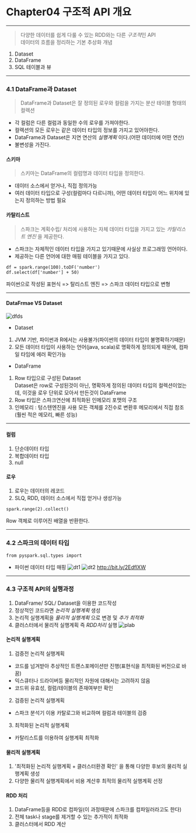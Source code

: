# Chapter04 구조적 API 개요
- - -
> 다양한 데이터를 쉽게 다룰 수 있는 RDD와는 다른 *구조적*인 API   
> 데이터의 흐름을 정리하는 기본 추상화 개념
1. Dataset
2. DataFrame
3. SQL 테이블과 뷰
- - - 
### 4.1 DataFrame과 Dataset
> DataFrame과 Dataset은 잘 정의된 로우와 컬럼을 가지는 분산 테이블 형태의 컬렉션
* 각 컬럼은 다른 컬럼과 동일한 수의 로우를 가져야한다.
* 컬렉션의 모든 로우는 같은 데이터 타입의 정보를 가지고 있어야한다. 
* DataFrame과 Dataset은 지연 연산의 *실행계획* 이다.(어떤 데이터에 어떤 연산)
* 불변성을 가진다.
#### 스키마
> 스키마는 DataFrame의 컬럼명과 데이터 타입을 정의한다. 
* 데이터 소스에서 얻거나, 직접 정의가능
* 여러 데이터 타입으로 구성(컬럼마다 다르니까), 어떤 데이터 타입이 어느 위치에 있는지 정의하는 방법 필요
#### 카탈리스트
> 스파크는 계획수립/ 처리에 사용하는 자체 데이터 타입을 가지고 있는 *카탈리스트 엔진* 을 제공한다.
* 스파크는 자체적인 데이터 타입을 가지고 있기때문에 사실상 프로그래밍 언어이다. 
* 제공하는 다른 언어에 대한 매핑 테이블을 가지고 있다. 
```
df = spark.range(100).toDF('number')
df.select(df['number'] + 50)
```
파이썬으로 작성된 표현식 => 탈리스트 엔진 => 스파크 데이터 타입으로 변형
- - -
#### DataFrmae VS Dataset
![dfds](https://user-images.githubusercontent.com/60355414/84340839-9178f680-abdc-11ea-91f3-acda2af2f65e.PNG)
* Dataset
1. JVM 기반, 파이썬과 R에서는 사용불가(파이썬의 데이터 타입이 불명확하기때문)
2. 모든 데이터 타입이 사용하는 언어(java, scala)로 명확하게 정의되게 때문에, 컴파일 타임에 에러 확인가능
* DataFrame
1. Row 타입으로 구성된 Dataset   
Dataset은 row로 구성된것이 아닌, 명확하게 정의된 데이터 타입의 컬렉션이었는데, 이것을 로우 단위로 모아서 만든것이 DataFrame
2. Row 타입은 스파크연산에 최적화된 인메모리 포맷의 구조 
3. 인메모리 : 텅스텐엔진을 사용 모든 객체를 2진수로 변환후 메모리에서 직접 참조(훨씬 적은 메모리, 빠른 성능)
- - -
#### 컬럼
1. 단순데이터 타입
2. 복합데이터 타입
3. null
#### 로우 
1. 로우는 데이터의 레코드
2. SLQ, RDD, 데이터 소스에서 직접 얻거나 생성가능
```
spark.range(2).collect() 
```
Row 객체로 이루어진 배열을 반환한다.
- - -
### 4.2 스파크의 데이터 타입
```
from pyspark.sql.types import 
```
* 파이썬 데이터 타입 매핑
![dt1](https://user-images.githubusercontent.com/60355414/84341578-6a232900-abde-11ea-8c06-817c02f87efc.PNG)
![dt2](https://user-images.githubusercontent.com/60355414/84341579-6b545600-abde-11ea-8230-8ed9e428798f.PNG)
http://bit.ly/2EdflXW
- - - 
### 4.3 구조적 API의 실행과정 
1. DataFrame/ SQL/ Dataset을 이용한 코드작성
2. 정상적인 코드라면 *논리적 실행계획* 생성
3. 논리적 실행계획을 *물리적 실행계획* 으로 변경 및 *추가 최적화*
4. 클러스터에서 물리적 실행계획 즉 *RDD처리* 실행
![plab](https://user-images.githubusercontent.com/60355414/84341799-fcc3c800-abde-11ea-84b0-e46661392ea1.PNG)
#### 논리적 실행계획
1. 검증전 논리적 실행계획
* 코드를 넘겨받아 추상적인 트랜스포메이션만 진행(표현식을 최적화된 버전으로 바꿈)
* 익스큐터나 드라이버등 물리적인 자원에 대해서는 고려하지 않음
* 코드위 유효성, 컬럼/테이블의 존재여부만 확인
2. 검증된 논리적 실행계획
* 스파크 분석기 이용 카탈로그와 비교하며 컬럼과 테이블의 검증
3. 최적화된 논리적 실행계획
* 카탈리스트를 이용하여 실행계획 최적화
#### 물리적 실행계획
1. '최적화된 논리적 실행계획 + 클러스터환경 확인' 을 통해 다양한 후보의 물리적 실행계획 생성
2. 다양한 물리적 실행계획에서 비용 계산후 최적의 물리적 실행계획 선정 
#### RDD 처리
1. DataFrame등을 RDD로 컴파일(이 과정때문에 스파크를 컴파일러라고도 한다)
2. 전체 task나 stage를 제거할 수 있는 추가적이 최적화
3. 클러스터에서 RDD 계산
